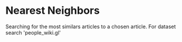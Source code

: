 # Nearest Neighbors
Searching for the most similars articles to a chosen article. For dataset search 'people_wiki.gl' 

